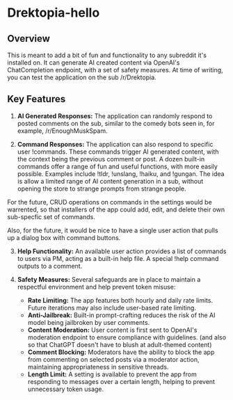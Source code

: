 
# Drektopia-hello

## Overview

This is meant to add a bit of fun and functionality to any subreddit it's installed on. It can generate AI created content via OpenAI's ChatCompletion endpoint, with a set of safety measures. At time of writing, you can test the application on the sub /r/Drektopia.

## Key Features

1. **AI Generated Responses:** The application can randomly respond to posted comments on the sub, similar to the comedy bots seen in, for example, /r/EnoughMuskSpam.

2. **Command Responses:** The application can also respond to specific user !commands. These commands trigger AI generated content, with the context being the previous comment or post. A dozen built-in commands offer a range of fun and useful functions, with more easily possible.  Examples include !tldr, !unslang, !haiku, and !gungan.  The idea is allow a limited range of AI content generation in a sub, without opening the store to strange prompts from strange people.

For the future, CRUD operations on commands in the settings would be warrented, so that installers of the app could add, edit, and delete their own sub-specfic set of commands.

Also, for the future, it would be nice to have a single user action that pulls up a dialog box with command buttons.

3. **Help Functionality:** An available user action provides a list of commands to users via PM, acting as a built-in help file. A special !help command outputs to a comment.

4. **Safety Measures:** Several safeguards are in place to maintain a respectful environment and help prevent token misuse:

    - **Rate Limiting:** The app features both hourly and daily rate limits. Future iterations may also include user-based rate limiting.
    - **Anti-Jailbreak:** Built-in prompt-crafting reduces the risk of the AI model being jailbroken by user comments.
    - **Content Moderation:** User content is first sent to OpenAI's moderation endpoint to ensure compliance with guidelines. (and also so that ChatGPT doesn't have to blush at adult-themed content)
    - **Comment Blocking:** Moderators have the ability to block the app from commenting on selected posts via a moderator action, maintaining appropriateness in sensitive threads.
    - **Length Limit:** A setting is available to prevent the app from responding to messages over a certain length, helping to prevent unnecessary token usage.

